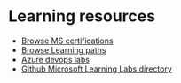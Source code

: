 # Learning resources

  * [Browse MS certifications](https://docs.microsoft.com/en-us/learn/certifications/browse/)
  * [Browse Learning paths](https://docs.microsoft.com/en-us/learn/browse/)
  * [Azure devops labs](https://www.azuredevopslabs.com/)
  * [Github Microsoft Learning Labs directory](https://github.com/MicrosoftLearning?)
